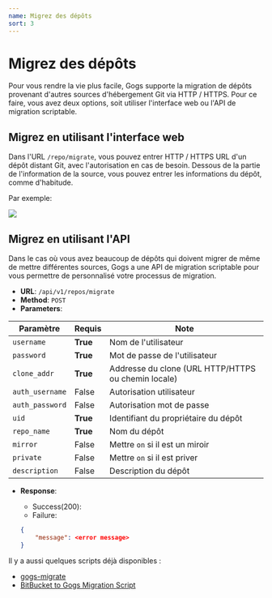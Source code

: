 ```yaml
---
name: Migrez des dépôts
sort: 3
---
```


# Migrez des dépôts

Pour vous rendre la vie plus facile, Gogs supporte la migration de dépôts provenant d'autres sources d'hébergement Git via HTTP / HTTPS. Pour ce faire, vous avez deux options, soit utiliser l'interface web ou l'API de migration scriptable.

## Migrez en utilisant l'interface web

Dans l'URL `/repo/migrate`, vous pouvez entrer HTTP / HTTPS URL d'un dépôt distant Git, avec l'autorisation en cas de besoin. Dessous de la partie de l'information de la source, vous pouvez entrer les informations du dépôt, comme d'habitude.

Par exemple:

![](/docs/images/migrate_repo.png)

## Migrez en utilisant l'API

Dans le cas où vous avez beaucoup de dépôts qui doivent migrer de même de mettre différentes sources, Gogs a une API de migration scriptable pour vous permettre de personnalisé votre processus de migration.

- **URL**: `/api/v1/repos/migrate`
- **Method**: `POST`
- **Parameters**:

|Paramètre|Requis|Note|
|---------|--------|----|
|`username`|**True**|Nom de l'utilisateur|
|`password`|**True**|Mot de passe de l'utilisateur|
|`clone_addr`|**True**|Addresse du clone (URL HTTP/HTTPS ou chemin locale)|
|`auth_username`|False|Autorisation utilisateur|
|`auth_password`|False|Autorisation mot de passe|
|`uid`|**True**|Identifiant du propriétaire du dépôt|
|`repo_name`|**True**|Nom du dépôt|
|`mirror`|False|Mettre `on` si il est un miroir|
|`private`|False|Mettre `on` si il est priver|
|`description`|False|Description du dépôt|

- **Response**:
	- Success(200):
	- Failure:

	```json
	{
		"message": <error message>
	}
	```

Il y a aussi quelques scripts déjà disponibles :

- [gogs-migrate](https://github.com/valeriangalliat/gogs-migrate)
- [BitBucket to Gogs Migration Script](https://github.com/girvo/bitbucket-to-gogs-migrator)
